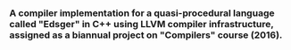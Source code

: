 ### A compiler implementation for a quasi-procedural language called "Edsger" in C++ using LLVM compiler infrastructure, assigned as a biannual project on "Compilers" course (2016).
